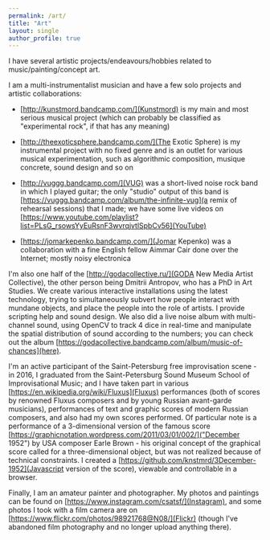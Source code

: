 ```yaml
---
permalink: /art/
title: "Art"
layout: single
author_profile: true
---
```


I have several artistic projects/endeavours/hobbies related to music/painting/concept art.

I am a multi-instrumentalist musician and have a few solo projects and artistic collaborations:

* [http://kunstmord.bandcamp.com/](Kunstmord) is my main and most serious musical project (which can probably be classified as "experimental rock", if that has any meaning)

* [http://theexoticsphere.bandcamp.com/](The Exotic Sphere) is my instrumental project with no fixed genre and is an outlet for various musical experimentation, such as algorithmic composition, musique concrete, sound design and so on

* [http://vuggg.bandcamp.com/](VUG) was a short-lived noise rock band in which I played guitar; the only "studio" output of this band is [https://vuggg.bandcamp.com/album/the-infinite-vug](a remix of rehearsal sessions) that I made; we have some live videos on [https://www.youtube.com/playlist?list=PLsG_rsowsYyEuRsnF3wvrqjvtlSpbCv56](YouTube)

* [https://jomarkepenko.bandcamp.com/](Jomar Kepenko) was a collaboration with a fine English fellow Aimmar Cair done over the Internet; mostly noisy electronica

I'm also one half of the [http://godacollective.ru/](GODA New Media Artist Collective), the other person being Dmitrii Antropov, who has a PhD in Art Studies. We create various interactive installations using the latest technology, trying to simultaneously subvert how people interact with mundane objects, and place the people into the role of artists. I provide scripting help and sound design. We also did a live noise album with multi-channel sound, using OpenCV to track 4 dice in real-time and manipulate the spatial distribution of sound according to the numbers; you can check out the album [https://godacollective.bandcamp.com/album/music-of-chances](here).

I'm an active participant of the Saint-Petersburg free improvisation scene - in 2016, I graduated from the Saint-Petersburg Sound Museum School of Improvisational Music; and I have taken part in various [https://en.wikipedia.org/wiki/Fluxus](Fluxus) performances (both of scores by renowned Fluxus composers and by young Russian avant-garde musicians), performances of text and graphic scores of modern Russian composers, and also had my own scores performed. Of particular note is a performance of a 3-dimensional version of the famous score [https://graphicnotation.wordpress.com/2011/03/01/002/]("December 1952") by USA composer Earle Brown - his original concept of the graphical score called for a three-dimensional object, but was not realized because of technical constraints. I created a [https://github.com/knstmrd/3December-1952](Javascript version of the score), viewable and controllable in a browser.

Finally, I am an amateur painter and photographer. My photos and paintings can be found on [https://www.instagram.com/csatsf/](Instagram), and some photos I took with a film camera are on [https://www.flickr.com/photos/98921768@N08/](Flickr) (though I've abandoned film photography and no longer upload anything there).